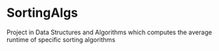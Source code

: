 # SortingAlgs
Project in Data Structures and Algorithms which computes the average runtime of specific sorting algorithms
